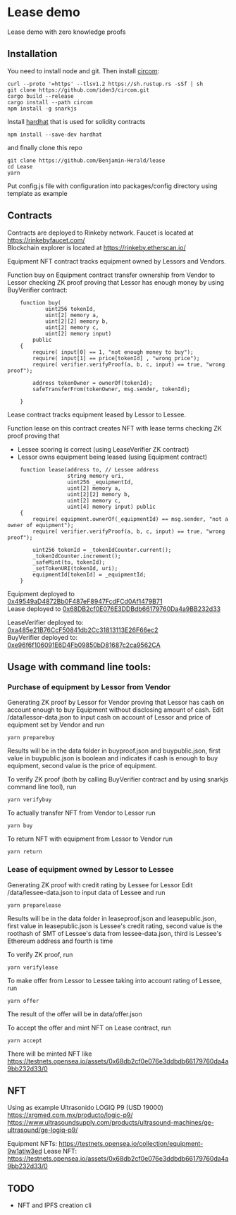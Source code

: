 # Lease demo
Lease demo with zero knowledge proofs

## Installation

You need to install node and git. Then install [circom](https://docs.circom.io/getting-started/installation/):

	curl --proto '=https' --tlsv1.2 https://sh.rustup.rs -sSf | sh
	git clone https://github.com/iden3/circom.git
	cargo build --release
	cargo install --path circom
	npm install -g snarkjs

Install [hardhat](https://hardhat.org/getting-started/#installation) that is used for solidity contracts
	
	npm install --save-dev hardhat

and finally clone this repo

	git clone https://github.com/Benjamin-Herald/lease
	cd Lease
	yarn

Put config.js file with configuration into packages/config directory using template as example


## Contracts
Contracts are deployed to Rinkeby network. Faucet is located at https://rinkebyfaucet.com/  
Blockchain explorer is located at https://rinkeby.etherscan.io/

Equipment NFT contract tracks equipment owned by Lessors and Vendors. 

Function buy on Equipment contract transfer ownership from Vendor to Lessor checking ZK proof proving that Lessor has
enough money by using BuyVerifier contract:

```
	function buy(
			uint256 tokenId,
	        uint[2] memory a,
            uint[2][2] memory b,
            uint[2] memory c,
            uint[2] memory input)
        public
    {
    	require( input[0] == 1, "not enough money to buy"); 
    	require( input[1] == price[tokenId] , "wrong price"); 
    	require( verifier.verifyProof(a, b, c, input) == true, "wrong proof");
    	
    	address tokenOwner = ownerOf(tokenId);
    	safeTransferFrom(tokenOwner, msg.sender, tokenId);
    
    }

```

Lease contract tracks equipment leased by Lessor to Lessee. 

Function lease on this contract creates NFT with lease terms checking ZK proof proving that
- Lessee scoring is correct (using LeaseVerifier ZK contract)
- Lessor owns equipment being leased (using Equipment contract)

```
    function lease(address to, // Lessee address
				   string memory uri, 
				   uint256 _equipmentId,
				   uint[2] memory a,
				   uint[2][2] memory b,
				   uint[2] memory c,
				   uint[4] memory input) public 
	{
		require( equipment.ownerOf(_equipmentId) == msg.sender, "not a owner of equipment"); 
    	require( verifier.verifyProof(a, b, c, input) == true, "wrong proof");
    	
        uint256 tokenId = _tokenIdCounter.current();
        _tokenIdCounter.increment();
        _safeMint(to, tokenId);
        _setTokenURI(tokenId, uri);
        equipmentId[tokenId] = _equipmentId;
    }

```

Equipment deployed to [0x49549aD4872Bb0F487eF8947FcdFCd0Af1479B71](https://rinkeby.etherscan.io/address/0x49549aD4872Bb0F487eF8947FcdFCd0Af1479B71)  
Lease deployed to [0x68DB2cf0E076E3DDBdb66179760Da4a9BB232d33](https://rinkeby.etherscan.io/address/0x68DB2cf0E076E3DDBdb66179760Da4a9BB232d33)

LeaseVerifier deployed to: 	[0xa485e21B76CcF50841db2Cc31813113E26F66ec2](https://rinkeby.etherscan.io/address/0xa485e21B76CcF50841db2Cc31813113E26F66ec2#code)   
BuyVerifier deployed to: 	[0xe96f6f106091E6D4Fb09850bD81687c2ca9562CA](https://rinkeby.etherscan.io/address/0xe96f6f106091E6D4Fb09850bD81687c2ca9562CA#code)  


## Usage with command line tools:

### Purchase of equipment by Lessor from Vendor

Generating ZK proof by Lessor for Vendor proving that Lessor has cash on account enough to buy Equipment
without disclosing amount of cash.
Edit /data/lessor-data.json to input cash on account of Lessor and 
price of equipment set by Vendor and run

	yarn preparebuy

Results will be in the data folder in buyproof.json and buypublic.json, first value in buypublic.json 
is boolean and indicates if cash is enough to buy equipment, second value is the price of equipment.  

To verify ZK proof (both by calling BuyVerifier contract and by using snarkjs command line tool), run  

	yarn verifybuy

To actually transfer NFT from Vendor to Lessor run

	yarn buy
	
To return NFT with equipment from Lessor to Vendor run

	yarn return
	
	

### Lease of equipment owned by Lessor to Lessee

Generating ZK proof with credit rating by Lessee for Lessor
Edit /data/lessee-data.json to input data of Lessee and run

	yarn preparelease

Results will be in the data folder in leaseproof.json and leasepublic.json, first value in leasepublic.json 
is Lessee's credit rating, second value is the roothash of SMT of Lessee's data from lessee-data.json, third is 
Lessee's Ethereum address and fourth is time

To verify ZK proof, run  

	yarn verifylease
	
To make offer from Lessor to Lessee taking into account rating of Lessee, run

	yarn offer	
	
The result of the offer will be in data/offer.json

To accept the offer and mint NFT on Lease contract, run

	yarn accept
	
There will be minted NFT like https://testnets.opensea.io/assets/0x68db2cf0e076e3ddbdb66179760da4a9bb232d33/0	


## NFT

Using as example Ultrasonido LOGIQ P9 (USD 19000)
https://xrgmed.com.mx/producto/logic-p9/
https://www.ultrasoundsupply.com/products/ultrasound-machines/ge-ultrasound/ge-logiq-p9/

Equipment NFTs: https://testnets.opensea.io/collection/equipment-9w1atiw3ed
Lease NFT: https://testnets.opensea.io/assets/0x68db2cf0e076e3ddbdb66179760da4a9bb232d33/0


## TODO
- NFT and IPFS creation cli

